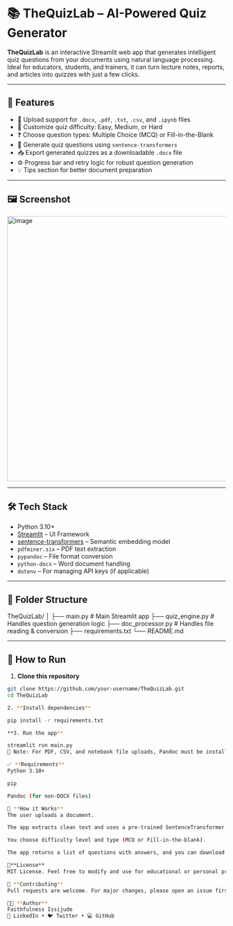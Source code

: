 # 📚 TheQuizLab – AI-Powered Quiz Generator

**TheQuizLab** is an interactive Streamlit web app that generates intelligent quiz questions from your documents using natural language processing. Ideal for educators, students, and trainers, it can turn lecture notes, reports, and articles into quizzes with just a few clicks.

---

## 🚀 Features

- 📁 Upload support for `.docx`, `.pdf`, `.txt`, `.csv`, and `.ipynb` files  
- 🎯 Customize quiz difficulty: Easy, Medium, or Hard  
- ❓ Choose question types: Multiple Choice (MCQ) or Fill-in-the-Blank  
- 🧠 Generate quiz questions using `sentence-transformers`  
- 📥 Export generated quizzes as a downloadable `.docx` file  
- ⚙️ Progress bar and retry logic for robust question generation  
- 💡 Tips section for better document preparation

---

## 🖼️ Screenshot
<img width="1355" height="611" alt="image" src="https://github.com/user-attachments/assets/dca362fb-4915-4fa3-9d5b-222964f6d338" />

---

## 🛠️ Tech Stack

- Python 3.10+
- [Streamlit](https://streamlit.io/) – UI Framework
- [sentence-transformers](https://www.sbert.net/) – Semantic embedding model
- `pdfminer.six` – PDF text extraction  
- `pypandoc` – File format conversion  
- `python-docx` – Word document handling  
- `dotenv` – For managing API keys (if applicable)

---

## 📂 Folder Structure

TheQuizLab/
│
├── main.py # Main Streamlit app
├── quiz_engine.py # Handles question generation logic
├── doc_processor.py # Handles file reading & conversion
├── requirements.txt
└── README.md

---

## 🧪 How to Run

1. **Clone this repository**

```bash
git clone https://github.com/your-username/TheQuizLab.git
cd TheQuizLab

2. **Install dependencies** 

pip install -r requirements.txt

**3. Run the app**

streamlit run main.py
📝 Note: For PDF, CSV, and notebook file uploads, Pandoc must be installed on your system.

✅ **Requirements**
Python 3.10+

pip

Pandoc (for non-DOCX files)

🧠 **How it Works**
The user uploads a document.

The app extracts clean text and uses a pre-trained SentenceTransformer model to understand and generate quiz-style questions.

You choose difficulty level and type (MCQ or Fill-in-the-blank).

The app returns a list of questions with answers, and you can download it as a Word document.

🧾**License**
MIT License. Feel free to modify and use for educational or personal projects.

🙌 **Contributing**
Pull requests are welcome. For major changes, please open an issue first to discuss what you would like to change.

👨‍💻 **Author**
Faithfulness Issijude
🔗 LinkedIn • 🐦 Twitter • 💻 GitHub
